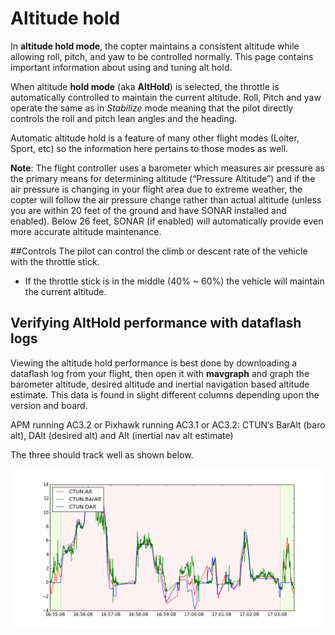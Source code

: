 # Altitude hold

In **altitude hold mode**, the copter maintains a consistent altitude while allowing roll, pitch, and yaw to be controlled normally. This page contains important information about using and tuning alt hold.

When altitude **hold mode** (aka **AltHold**) is selected, the throttle is automatically controlled to maintain the current altitude. Roll, Pitch and yaw operate the same as in *Stabilize* mode meaning that the pilot directly controls the roll and pitch lean angles and the heading.

Automatic altitude hold is a feature of many other flight modes (Loiter, Sport, etc) so the information here pertains to those modes as well.

**Note**: The flight controller uses a barometer which measures air pressure as the primary means for determining altitude (“Pressure Altitude”) and if the air pressure is changing in your flight area due to extreme weather, the copter will follow the air pressure change rather than actual altitude (unless you are within 20 feet of the ground and have SONAR installed and enabled). Below 26 feet, SONAR (if enabled) will automatically provide even more accurate altitude maintenance.

##Controls
The pilot can control the climb or descent rate of the vehicle with the throttle stick.

+ If the throttle stick is in the middle (40% ~ 60%) the vehicle will maintain the current altitude.

## Verifying AltHold performance with dataflash logs

Viewing the altitude hold performance is best done by downloading a dataflash log from your flight, then open it with **mavgraph** and graph the barometer altitude, desired altitude and inertial navigation based altitude estimate.  This data is found in slight different columns depending upon the version and board.


APM running AC3.2 or Pixhawk running AC3.1 or AC3.2: CTUN’s BarAlt (baro alt), DAlt (desired alt) and Alt (inertial nav alt estimate)

The three should track well as shown below.

![roll](../erleimg/ALT_HOLD/ALT_HOLD.png)
